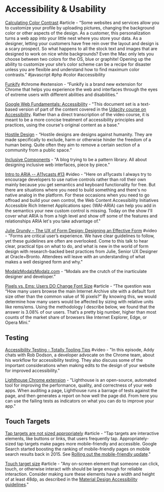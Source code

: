 # Accessibility & Usability

[Calculating Color Contrast](https://24ways.org/2010/calculating-color-contrast/) \#article - “Some websites and services allow you to customize your profile by uploading pictures, changing the background color or other aspects of the design. As a customer, this personalization turns a web app into your little nest where you store your data. As a designer, letting your customers have free rein over the layout and design is a scary prospect. So what happens to all the stock text and images that are designed to work on nice white backgrounds? Even the Mac only lets you choose between two colors for the OS, blue or graphite! Opening up the ability to customize your site’s color scheme can be a recipe for disaster unless you are flexible and understand how to find maximum color contrasts.” \#javascript \#php \#color \#accessibility

[Funkify](https://www.funkify.org/) \#chrome \#extension - “Funkify is a brand new extension for Chrome that helps you experience the web and interfaces through the eyes of extreme users with different abilities and disabilities.”

[Google Web Fundamentals: Accessibility](https://developers.google.com/web/fundamentals/accessibility/) - "This document set is a text-based version of part of the content covered in the [Udacity course on Accessibility](https://www.udacity.com/course/web-accessibility--ud891). Rather than a direct transcription of the video course, it is meant to be a more concise treatment of accessibility principles and practices, using the course's original content as a base."

[Hostile Design](https://hostiledesign.org/) - “Hostile designs are designs against humanity. They are made specifically to exclude, harm or otherwise hinder the freedom of a human being. Quite often they aim to remove a certain section of a community from a public space.”

[Inclusive Components](https://inclusive-components.design/)  - "A blog trying to be a pattern library. All about designing inclusive web interfaces, piece by piece."

[Intro to ARIA -- A11ycasts \#13](https://www.youtube.com/watch?v=g9Qff0b-lHk) \#video - "Here on a11ycasts I always try to encourage developers to use native controls rather than roll their own mainly because you get semantics and keyboard functionality for free. But there are situations where you need to build something and there's no native analog in the platform. For these occasions when you need to go offroad and build your own control, the Web Content Accessibility Initiatives Accessible Rich Internet Applications spec \(WAI-ARIA\) can help you add in the semantics your new custom control is missing. Today on the show I'll cover what ARIA is from a high level and show off some of the features and relationships ARIA let's you take advantage of."

[Julie Grundy – The UX of Form Design: Designing an Effective Form](https://www.youtube.com/watch?v=hPS7LUW7SlA) \#video - "Forms are critical user’s experience. We have clear guidelines to follow, yet these guidelines are often are overlooked. Come to this talk to hear clear, practical tips on what to do, and what is new in the world of form design with research-backed best practices from Julie, Senior UX Designer at Oracle+Bronto. Attendees will leave with an understanding of what makes a well designed form and why."

[ModalzModalzModalz.com](https://modalzmodalzmodalz.com/#content) - “Modals are the crutch of the inarticulate designer and developer.”

[Pixels vs. Ems: Users DO Change Font Size](https://medium.com/@vamptvo/pixels-vs-ems-users-do-change-font-size-5cfb20831773) \#article - “The question was “How many users browse the main Internet Archive site with a default font size other than the common value of 16 pixels?” By knowing this, we would determine how many users would be affected by sizing with relative units like rems/ems. Using the methodology I describe below, we found that the answer is 3.08% of our users. That’s a pretty big number, higher than most counts of the market share of browsers like Internet Explorer, Edge, or Opera Mini.”

## Testing

[Accessibility Testing - Totally Tooling Tips](https://www.youtube.com/watch?v=56zCnwj58e4) \#video - "In this episode, Addy chats with Rob Dodson, a developer advocate on the Chrome team, about his workflow for accessibility testing. They also discuss some of the important considerations when making edits to the design of your website for improved accessibility."

[Lighthouse Chrome extension](https://chrome.google.com/webstore/detail/lighthouse/blipmdconlkpinefehnmjammfjpmpbjk) - "Lighthouse is an open-source, automated tool for improving the performance, quality, and correctness of your web apps. When auditing a page, Lighthouse runs a barrage of tests against the page, and then generates a report on how well the page did. From here you can use the failing tests as indicators on what you can do to improve your app."

## Touch Targets

[Tap targets are not sized appropriately](https://developers.google.com/web/tools/lighthouse/audits/tap-targets) \#article - "Tap targets are interactive elements, like buttons or links, that users frequently tap. Appropriately-sized tap targets make pages more mobile-friendly and accessible. Google Search started boosting the ranking of mobile-friendly pages on mobile search results back in 2015. See [Rolling out the mobile-friendly update](https://webmasters.googleblog.com/2015/04/rolling-out-mobile-friendly-update.html)."

[Touch target size](https://support.google.com/accessibility/android/answer/7101858?hl=en) \#article - "Any on-screen element that someone can click, touch, or otherwise interact with should be large enough for reliable interaction. Consider making sure these elements have a width and height of at least 48dp, as described in the [Material Design Accessibility guidelines](https://material.google.com/usability/accessibility.html#accessibility-layout)."


